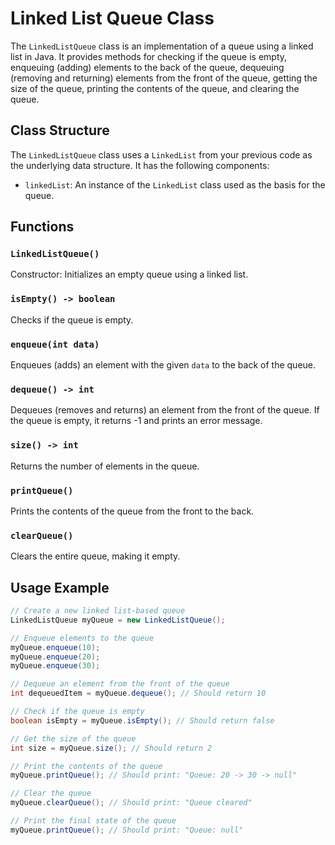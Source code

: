 # Linked List Queue Class

The `LinkedListQueue` class is an implementation of a queue using a linked list in Java. It provides methods for checking if the queue is empty, enqueuing (adding) elements to the back of the queue, dequeuing (removing and returning) elements from the front of the queue, getting the size of the queue, printing the contents of the queue, and clearing the queue.

## Class Structure

The `LinkedListQueue` class uses a `LinkedList` from your previous code as the underlying data structure. It has the following components:

- `linkedList`: An instance of the `LinkedList` class used as the basis for the queue.

## Functions

### `LinkedListQueue()`

Constructor: Initializes an empty queue using a linked list.

### `isEmpty() -> boolean`

Checks if the queue is empty.

### `enqueue(int data)`

Enqueues (adds) an element with the given `data` to the back of the queue.

### `dequeue() -> int`

Dequeues (removes and returns) an element from the front of the queue. If the queue is empty, it returns -1 and prints an error message.

### `size() -> int`

Returns the number of elements in the queue.

### `printQueue()`

Prints the contents of the queue from the front to the back.

### `clearQueue()`

Clears the entire queue, making it empty.

## Usage Example

```java
// Create a new linked list-based queue
LinkedListQueue myQueue = new LinkedListQueue();

// Enqueue elements to the queue
myQueue.enqueue(10);
myQueue.enqueue(20);
myQueue.enqueue(30);

// Dequeue an element from the front of the queue
int dequeuedItem = myQueue.dequeue(); // Should return 10

// Check if the queue is empty
boolean isEmpty = myQueue.isEmpty(); // Should return false

// Get the size of the queue
int size = myQueue.size(); // Should return 2

// Print the contents of the queue
myQueue.printQueue(); // Should print: "Queue: 20 -> 30 -> null"

// Clear the queue
myQueue.clearQueue(); // Should print: "Queue cleared"

// Print the final state of the queue
myQueue.printQueue(); // Should print: "Queue: null"
